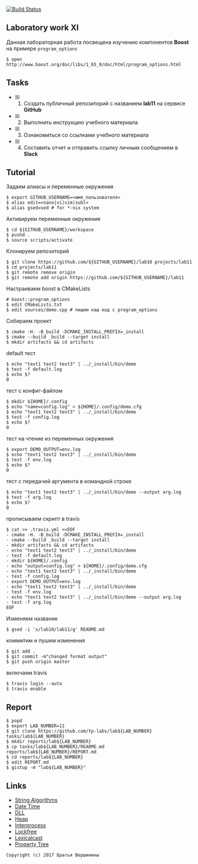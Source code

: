 [![Build Status](https://travis-ci.org/n0k8t/lab10.svg?branch=master)](https://travis-ci.org/n0k8t/lab11)
## Laboratory work XI

Данная лабораторная работа посвещена изучению компонентов **Boost** на примере `program_options`

```ShellSession
$ open http://www.boost.org/doc/libs/1_65_0/doc/html/program_options.html
```

## Tasks

- [X] 1. Создать публичный репозиторий с названием **lab11** на сервисе **GitHub**
- [X] 2. Выполнить инструкцию учебного материала
- [X] 3. Ознакомиться со ссылками учебного материала
- [X] 4. Составить отчет и отправить ссылку личным сообщением в **Slack**

## Tutorial

Задаем алиасы и переменные окружения
```ShellSession
$ export GITHUB_USERNAME=<имя_пользователя>
$ alias edit=<nano|vi|vim|subl>
$ alias gsed=sed # for *-nix system
```
Активируем переменные окружения
```ShellSession
$ cd ${GITHUB_USERNAME}/workspace
$ pushd .
$ source scripts/activate
```
Клонируем репозиторий
```ShellSession
$ git clone https://github.com/${GITHUB_USERNAME}/lab10 projects/lab11
$ cd projects/lab11
$ git remote remove origin
$ git remote add origin https://github.com/${GITHUB_USERNAME}/lab11
```
Настраиваем boost в CMakeLists
```ShellSession
# boost::program_options
$ edit CMakeLists.txt
$ edit sources/demo.cpp # пишем наш код с program_options
```
Собираем проект
```ShellSession
$ cmake -H. -B_build -DCMAKE_INSTALL_PREFIX=_install
$ cmake --build _build --target install
$ mkdir artifacts && cd artifacts
```
default тест
```ShellSession
$ echo "text1 text2 text3" | ../_install/bin/demo
$ test -f default.log
$ echo $?
0
```
тест с конфиг-файлом
```ShellSession
$ mkdir ${HOME}/.config
$ echo "name=config.log" > ${HOME}/.config/demo.cfg
$ echo "text1 text2 text3" | ../_install/bin/demo
$ test -f config.log
$ echo $?
0
```
тест на чтение из переменных окружения
```ShellSession
$ export DEMO_OUTPUT=env.log
$ echo "text1 text2 text3" | ../_install/bin/demo
$ test -f env.log
$ echo $?
0
```
тест с передачей аргумента в командной строке
```ShellSession
$ echo "text1 text2 text3" | ../_install/bin/demo --output arg.log
$ test -f arg.log
$ echo $?
0
```
прописываем скрипт в travis
```ShellSession
$ cat >> .travis.yml <<EOF
- cmake -H. -B_build -DCMAKE_INSTALL_PREFIX=_install
- cmake --build _build --target install
- mkdir artifacts && cd artifacts
- echo "text1 text2 text3" | ../_install/bin/demo
- test -f default.log
- mkdir ${HOME}/.config
- echo "output=config.log" > ${HOME}/.config/demo.cfg
- echo "text1 text2 text3" | ../_install/bin/demo
- test -f config.log
- export DEMO_OUTPUT=env.log
- echo "text1 text2 text3" | ../_install/bin/demo
- test -f env.log
- echo "text1 text2 text3" | ../_install/bin/demo --output arg.log
- test -f arg.log
EOF
```
Изменяем название
```ShellSession
$ gsed -i 's/lab10/lab11/g' README.md
```
коммитим и пушим изменения
```ShellSession
$ git add .
$ git commit -m"changed format output"
$ git push origin master
```
включаем travis
```ShellSession
$ travis login --auto
$ travis enable
```

## Report

```ShellSession
$ popd
$ export LAB_NUMBER=11
$ git clone https://github.com/tp-labs/lab${LAB_NUMBER} tasks/lab${LAB_NUMBER}
$ mkdir reports/lab${LAB_NUMBER}
$ cp tasks/lab${LAB_NUMBER}/README.md reports/lab${LAB_NUMBER}/REPORT.md
$ cd reports/lab${LAB_NUMBER}
$ edit REPORT.md
$ gistup -m "lab${LAB_NUMBER}"
```

## Links

- [String Algorithms](http://www.boost.org/doc/libs/1_65_0/doc/html/string_algo.html)
- [Date Time](http://www.boost.org/doc/libs/1_65_0/doc/html/date_time.html)
- [DLL](http://www.boost.org/doc/libs/1_65_0/doc/html/boost_dll.html)
- [Heap](http://www.boost.org/doc/libs/1_65_0/doc/html/heap.html)
- [Interprocess](http://www.boost.org/doc/libs/1_65_0/doc/html/interprocess.html)
- [Lockfree](http://www.boost.org/doc/libs/1_65_0/doc/html/lockfree.html)
- [Lexicalcast](http://www.boost.org/doc/libs/1_65_0/doc/html/boost_lexical_cast.html)
- [Property Tree](http://www.boost.org/doc/libs/1_65_0/doc/html/property_tree.html)

```
Copyright (c) 2017 Братья Вершинины
```
